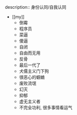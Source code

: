 description:: 身份认同/自我认同

- [[my]]
  - 倒霉
  - 程序员
  - 菜逼
  - 傻逼
  - 自闭
  - 自由而无用
  - 反骨
  - 最后一代了
  - 犬儒主义门下狗
  - 很恶心的蝈蝻
  - 废败流氓
  - 幻灭
  - 抑郁
  - 虚无主义者
  - 不完全功利, 很多事情看运气